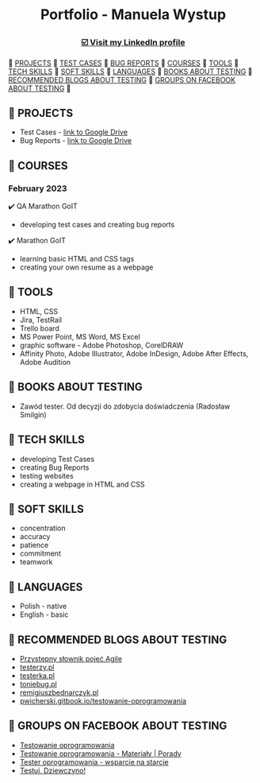 # <p align="center">Portfolio - Manuela Wystup</p>

### <p align="center"><a href="https://www.linkedin.com/in/manuela-wystup/" target="_blank">☑️ Visit my <b>LinkedIn</b> profile</a></p>

🔹 [PROJECTS](#projects) 🔹 [TEST CASES](#testcases) 🔹 [BUG REPORTS](#bugreports) 🔹 [COURSES](#courses) 🔹 [TOOLS](#tools) 🔹 [TECH SKILLS](#techskills) 🔹 [SOFT SKILLS](#softskills) 🔹 [LANGUAGES](#languages) 🔹 [BOOKS ABOUT TESTING](#books) 🔹 [RECOMMENDED BLOGS ABOUT TESTING](#blogs) 🔹 [GROUPS ON FACEBOOK ABOUT TESTING](#face) 🔹

## 🔹 <a name="projects">PROJECTS</a>

* <a name="testcases">Test Cases - [link to Google Drive](https://drive.google.com/drive/folders/1uRpx4_OgXgrH7y2ioXnRnO88qZUV_jfE?usp=sharing)</a>
* <a name="bugreports">Bug Reports - [link to Google Drive](https://drive.google.com/drive/folders/1bXRDoh7Rx4Mj8fWwafv0iggPIZbc3sP8?usp=sharing)</a>

## 🔹 <a name="courses">COURSES</a>

### February 2023

✔️ QA Marathon GoIT
* developing test cases and creating bug reports

✔️ Marathon GoIT
* learning basic HTML and CSS tags
* creating your own resume as a webpage

## 🔹 <a name="tools">TOOLS</a>

* HTML, CSS
* Jira, TestRail
* Trello board
* MS Power Point, MS Word, MS Excel
* graphic software - Adobe Photoshop, CorelDRAW
* Affinity Photo, Adobe Illustrator, Adobe InDesign, Adobe After Effects, Adobe Audition

## 🔹 <a name="books">BOOKS ABOUT TESTING</a>

* Zawód tester. Od decyzji do zdobycia doświadczenia (Radosław Smilgin)

## 🔹 <a name="techskills">TECH SKILLS</a>

* developing Test Cases
* creating Bug Reports
* testing websites
* creating a webpage in HTML and CSS

## 🔹 <a name="softskills">SOFT SKILLS</a>

* concentration
* accuracy
* patience
* commitment
* teamwork

## 🔹 <a name="languages">LANGUAGES</a>

* Polish - native
* English - basic

## 🔹 <a name="blogs">RECOMMENDED BLOGS ABOUT TESTING</a>

* [Przystępny słownik pojęć Agile](https://sii.pl/blog/przystepny-slownik-pojec-agile/?category=zarzadzanie-projektami&tag=agile,dictionary,scrum)
* [testerzy.pl](http://testerzy.pl)
* [testerka.pl](http://testerka.pl)
* [toniebug.pl](https://www.toniebug.pl)
* [remigiuszbednarczyk.pl](https://remigiuszbednarczyk.pl)
* [pwicherski.gitbook.io/testowanie-oprogramowania](https://pwicherski.gitbook.io/testowanie-oprogramowania)

## 🔹 <a name="face">GROUPS ON FACEBOOK ABOUT TESTING</a>

* [Testowanie oprogramowania](https://www.facebook.com/groups/TestowanieOprogramowania)
* [Testowanie oprogramowania - Materiały | Porady](https://www.facebook.com/groups/testowanie)
* [Tester oprogramowania - wsparcie na starcie](https://www.facebook.com/groups/testeroprogramowania)
* [Testuj, Dziewczyno!](https://www.facebook.com/groups/testujdziewczyno)
